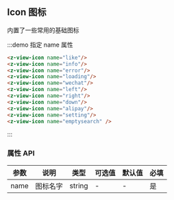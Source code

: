 ## Icon 图标
内置了一些常用的基础图标


:::demo 指定 name 属性
```html
<z-view-icon name="like"/>
<z-view-icon name="info"/>
<z-view-icon name="error"/>
<z-view-icon name="loading"/>
<z-view-icon name="wechat"/>
<z-view-icon name="left"/>
<z-view-icon name="right"/>
<z-view-icon name="down"/>
<z-view-icon name="alipay"/>
<z-view-icon name="setting"/>
<z-view-icon name="emptysearch" />
```
:::

### 属性 API
| 参数      | 说明    | 类型      | 可选值       | 默认值   | 必填 |
|---------- |-------- |---------- |-------------  |-------- | ------- |
| name     | 图标名字   | string    |   -  |     -    | 是 |